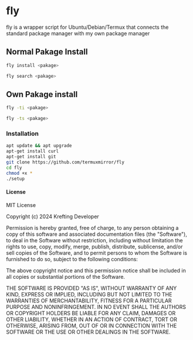 # fly

fly is a wrapper script for Ubuntu/Debian/Termux that connects the standard package manager with my own package manager

## Normal Pakage Install

```bash
fly install <pakage>
```

```bash
fly search <pakage>
```

## Own Pakage install

```bash
fly -ti <pakage>
```

```bash
fly -ts <pakage>
```

### Installation

```bash
apt update && apt upgrade
apt-get install curl
apt-get install git
git clone https://github.com/termuxmirror/fly
cd fly
chmod +x *
./setup
```

#### License

MIT License

Copyright (c) 2024 Krefting Developer

Permission is hereby granted, free of charge, to any person obtaining a copy
of this software and associated documentation files (the "Software"), to deal
in the Software without restriction, including without limitation the rights
to use, copy, modify, merge, publish, distribute, sublicense, and/or sell
copies of the Software, and to permit persons to whom the Software is
furnished to do so, subject to the following conditions:

The above copyright notice and this permission notice shall be included in all
copies or substantial portions of the Software.

THE SOFTWARE IS PROVIDED "AS IS", WITHOUT WARRANTY OF ANY KIND, EXPRESS OR
IMPLIED, INCLUDING BUT NOT LIMITED TO THE WARRANTIES OF MERCHANTABILITY,
FITNESS FOR A PARTICULAR PURPOSE AND NONINFRINGEMENT. IN NO EVENT SHALL THE
AUTHORS OR COPYRIGHT HOLDERS BE LIABLE FOR ANY CLAIM, DAMAGES OR OTHER
LIABILITY, WHETHER IN AN ACTION OF CONTRACT, TORT OR OTHERWISE, ARISING FROM,
OUT OF OR IN CONNECTION WITH THE SOFTWARE OR THE USE OR OTHER DEALINGS IN THE
SOFTWARE.